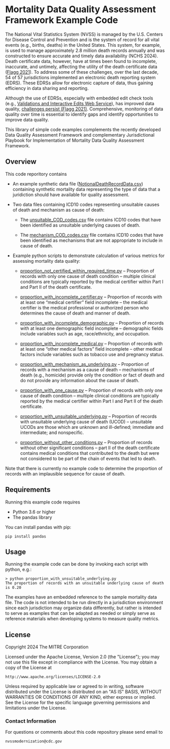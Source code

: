 # Mortality Data Quality Assessment Framework Example Code

The National Vital Statistics System (NVSS) is managed by the U.S. Centers for Disease Control and
Prevention and is the system of record for all vital events (e.g., births, deaths) in the United
States. This system, for example, is used to manage approximately 2.8 million death records annually
and was constructed to ensure accurate and timely data availability (NCHS 2024). Death certificate
data, however, have at times been found to incomplete, inaccurate, and untimely, affecting the
utility of the death certificate data
([Flagg 2021](https://stacks.cdc.gov/view/cdc/100414)).
To address some of these challenges, over the
last decade, 54 of 57 jurisdictions implemented an electronic death reporting system (EDRS). These
EDRSs allow for electronic capture of data, thus gaining efficiency in data sharing and reporting.

Although the use of EDRSs, especially with embedded edit check tools (e.g.,
[Validations and Interactive Edits Web Service](https://www.cdc.gov/nchs/data/nvss/modernization/VIEWS-Technical-User-Info-508.pdf)),
has improved data quality,
[challenges persist (Flagg 2021)](https://stacks.cdc.gov/view/cdc/100414).
Comprehensive, monitoring of data quality over time is essential to identify gaps and identify
opportunities to improve data quality.

This library of simple code examples complements the recently developed Data Quality Assessment
Framework and complementary Jurisdictional Playbook for Implementation of Mortality Data Quality
Assessment Framework.

## Overview

This code reporitory contains

* An example synthetic data file ([NotionalDeathRecordData.csv](blob/main/NotionalDeathRecordData.csv)) containing synthetic mortality data representing the type of data that a juridiction should have available for quality assessment.

* Two data files containing ICD10 codes representing unsuitable causes of death and mechanism as cause of death:

  * The [unsuitable_COD_codes.csv]() file contains ICD10 codes that have been identified as unsuitable underlying causes of death.

  * The [mechanism_COD_codes.csv]() file contains ICD10 codes that have been identified as mechanisms that are not appropriate to include in cause of death.

* Example python scripts to demonstrate calculation of various metrics for assessing mortality data quality:

  * [proportion_not_certified_within_required_time.py]() – Proportion of records with only one cause of death condition – multiple clinical conditions are typically reported by the medical certifier within Part I and Part II of the death certificate.

  * [proportion_with_incomplete_certifier.py]() – Proportion of records with at least one “medical certifier” field incomplete – the medical certifier is the medical professional or authorized person who determines the cause of death and manner of death.

  * [proportion_with_incomplete_demographic.py]() – Proportion of records with at least one demographic field incomplete – demographic fields include variables such as age, race/ethnicity, and occupation.

  * [proportion_with_incomplete_medical.py]() – Proportion of records with at least one “other medical factors” field incomplete – other medical factors include variables such as tobacco use and pregnancy status.

  * [proportion_with_mechanism_as_underlying.py]() – Proportion of records with a mechanism as a cause of death – mechanisms of death (e.g., homicide) provide only the condition or fact of death and do not provide any information about the cause of death.

  * [proportion_with_one_cause.py]() – Proportion of records with only one cause of death condition – multiple clinical conditions are typically reported by the medical certifier within Part I and Part II of the death certificate.

  * [proportion_with_unsuitable_underlying.py]() – Proportion of records with unsuitable underlying cause of death (UCOD) – unsuitable UCODs are those which are unknown and ill-defined; immediate and intermediate; and nonspecific.

  * [proportion_without_other_conditions.py]() – Proportion of records without other significant conditions – part II of the death certificate contains medical conditions that contributed to the death but were not considered to be part of the chain of events that led to death.

Note that there is currently no example code to determine the proportion of records with an implausible sequence for cause of death.

## Requirements

Running this example code requires

* Python 3.6 or higher
* The pandas library

You can install pandas with pip:

```
pip install pandas
```

## Usage

Running the example code can be done by invoking each script with python, e.g.:

```
> python proportion_with_unsuitable_underlying.py   
The proportion of records with an unsuitable underlying cause of death is 0.20
```

The examples have an embedded reference to the sample mortality data file. The code is not intended to be run directly in a jurisdiction environment since each jurisdiction may organize data differently, but rather is intended to serve as examples that can be adapted as needed or simply serve as reference materials when developing systems to measure quality metrics.

## License

Copyright 2024 The MITRE Corporation

Licensed under the Apache License, Version 2.0 (the "License"); you may not use this file except in compliance with the License. You may obtain a copy of the License at

```
http://www.apache.org/licenses/LICENSE-2.0
```

Unless required by applicable law or agreed to in writing, software distributed under the License is distributed on an "AS IS" BASIS, WITHOUT WARRANTIES OR CONDITIONS OF ANY KIND, either express or implied. See the License for the specific language governing permissions and limitations under the License.

### Contact Information

For questions or comments about this code repository please send email to

    nvssmodernization@cdc.gov
